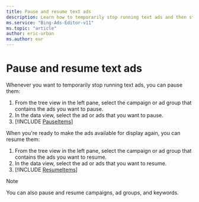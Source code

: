 ```yaml
---
title: Pause and resume text ads
description: Learn how to temporarily stop running text ads and then start them running again in Microsoft Advertising Editor.
ms.service: "Bing-Ads-Editor-v11"
ms.topic: "article"
author: eric-urban
ms.author: eur
---
```


# Pause and resume text ads

Whenever you want to temporarily stop running text ads, you can pause them:

1. From the tree view in the left pane, select the campaign or ad group that contains the ads you want to pause.
1. In the data view, select the ad or ads that you want to pause.
1. [!INCLUDE [PauseItems](./includes/PauseItems.md)]

 
When you're ready to make the ads available for display again, you can resume them:

1. From the tree view in the left pane, select the campaign or ad group that contains the ads you want to resume.
1. In the data view, select the ad or ads that you want to resume.
1. [!INCLUDE [ResumeItems](./includes/ResumeItems.md)]

> [!NOTE]
> You can also pause and resume campaigns, ad groups, and keywords.


